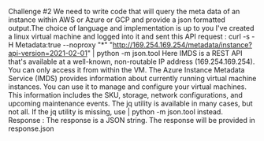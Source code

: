 Challenge #2
We need to write code that will query the meta data of an instance within AWS or Azure or GCP and provide a json formatted output.The choice of language and
implementation is up to you
I've created a linux virtual machine and logged into it and sent this API request :
curl -s -H Metadata:true --noproxy "*" "http://169.254.169.254/metadata/instance?api-version=2021-02-01" | python -m json.tool
 Here IMDS is a REST API that's available at a well-known, non-routable IP address (169.254.169.254). You can only access it from within the VM. 
 The Azure Instance Metadata Service (IMDS) provides information about currently running virtual machine instances. 
 You can use it to manage and configure your virtual machines. This information includes the SKU, storage, network configurations, and upcoming maintenance events. 
 The jq utility is available in many cases, but not all. If the jq utility is missing, use | python -m json.tool instead.
 Response :
 The response is a JSON string.
 The response will be provided in response.json
